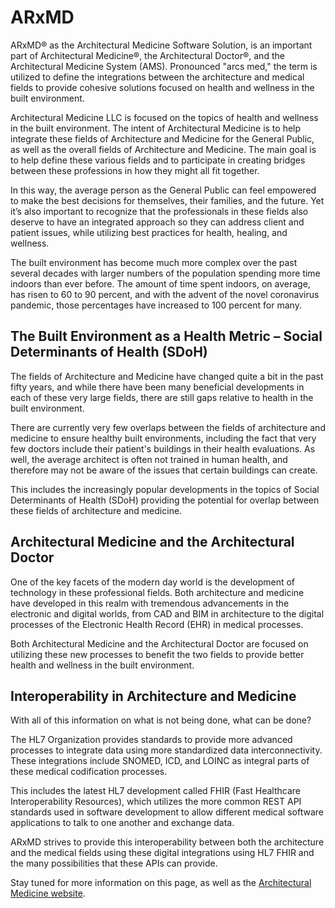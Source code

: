 # ARxMD

ARxMD® as the Architectural Medicine Software Solution, is an important part of Architectural Medicine®, the Architectural Doctor®, and the Architectural Medicine System (AMS). Pronounced "arcs med," the term is utilized to define the integrations between the architecture and medical fields to provide cohesive solutions focused on health and wellness in the built environment.

Architectural Medicine LLC is focused on the topics of health and wellness in the built environment. The intent of Architectural Medicine is to help integrate these fields of Architecture and Medicine for the General Public, as well as the overall fields of Architecture and Medicine. The main goal is to help define these various fields and to participate in creating bridges between these professions in how they might all fit together.

In this way, the average person as the General Public can feel empowered to make the best decisions for themselves, their families, and the future. Yet it’s also important to recognize that the professionals in these fields also deserve to have an integrated approach so they can address client and patient issues, while utilizing best practices for health, healing, and wellness.

The built environment has become much more complex over the past several decades with larger numbers of the population spending more time indoors than ever before. The amount of time spent indoors, on average, has risen to 60 to 90 percent, and with the advent of the novel coronavirus pandemic, those percentages have increased to 100 percent for many.

## The Built Environment as a Health Metric – Social Determinants of Health (SDoH)

The fields of Architecture and Medicine have changed quite a bit in the past fifty years, and while there have been many beneficial developments in each of these very large fields, there are still gaps relative to health in the built environment.

There are currently very few overlaps between the fields of architecture and medicine to ensure healthy built environments, including the fact that very few doctors include their patient's buildings in their health evaluations. As well, the average architect is often not trained in human health, and therefore may not be aware of the issues that certain buildings can create.

This includes the increasingly popular developments in the topics of Social Determinants of Health (SDoH) providing the potential for overlap between these fields of architecture and medicine.

## Architectural Medicine and the Architectural Doctor

One of the key facets of the modern day world is the development of technology in these professional fields. Both architecture and medicine have developed in this realm with tremendous advancements in the electronic and digital worlds, from CAD and BIM in architecture to the digital processes of the Electronic Health Record (EHR) in medical processes.

Both Architectural Medicine and the Architectural Doctor are focused on utilizing these new processes to benefit the two fields to provide better health and wellness in the built environment.

## Interoperability in Architecture and Medicine

With all of this information on what is not being done, what can be done?

The HL7 Organization provides standards to provide more advanced processes to integrate data using more standardized data interconnectivity. These integrations include SNOMED, ICD, and LOINC as integral parts of these medical codification processes.

This includes the latest HL7 development called FHIR (Fast Healthcare Interoperability Resources), which utilizes the more common REST API standards used in software development to allow different medical software applications to talk to one another and exchange data.

ARxMD strives to provide this interoperability between both the architecture and the medical fields using these digital integrations using HL7 FHIR and the many possibilities that these APIs can provide.

Stay tuned for more information on this page, as well as the [Architectural Medicine website](https://architecturalmedicine.com/).
